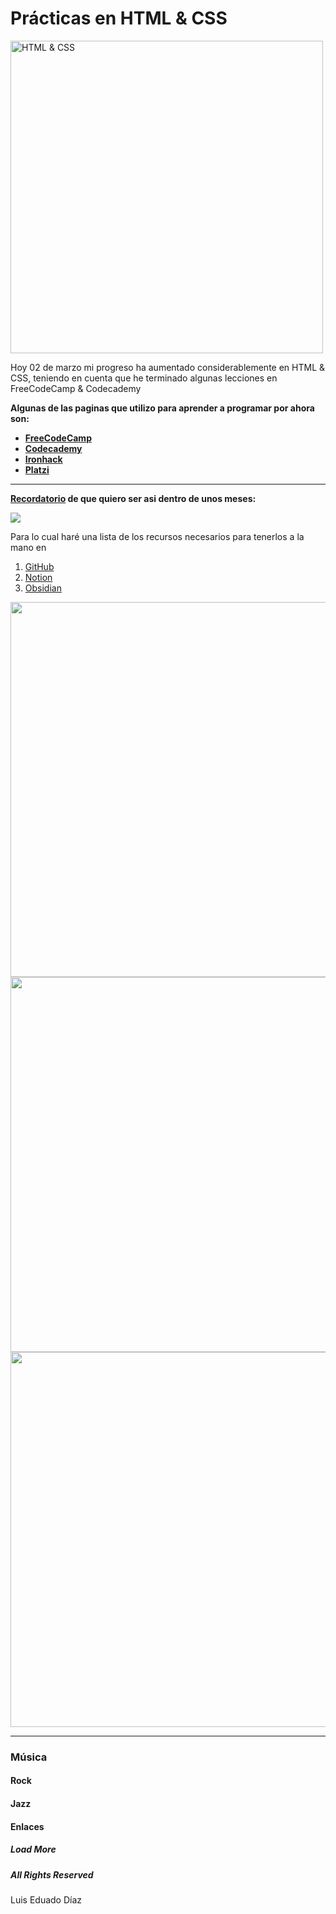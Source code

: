 <!DOCTYPE html>
<html lang="en-US">
  <head>
      <meta charset="UTF-8">
      <title><strong>Prácticas en HTML & CSS</strong></title>
      <link href="style.css" type="text/css" rel="stylesheet">
  </head>
  <body>
    <h1 class="practicasenhtmlcss"><strong>Prácticas en HTML & CSS</strong></h1>
      <img class="imagen-cambios" src="https://www.htmlandcssbook.com/images/slideshow-home/triplicate.jpg" width="500" alt="HTML & CSS">
      <div id="primer-parrafo">
      <p>Hoy 02 de marzo mi progreso ha aumentado considerablemente en HTML & CSS, teniendo en cuenta que he terminado algunas lecciones en FreeCodeCamp & Codecademy</p>
      </div>
      <div id="segundo-parrafo">
      <p><strong>Algunas de las paginas que utilizo para aprender a programar por ahora son:</strong></p>
      </div>
      <div>
      <ul>
        <li><a href="https://www.freecodecamp.org/" target="_blank"><strong>FreeCodeCamp</strong></a></li>
        <li><a href="https://www.codecademy.com/learn" target="_blank"><strong>Codecademy</strong></a></li>
        <li><a href="https://www.ironhack.com/en" target="_blank"><strong>Ironhack</strong></a></li>
        <li><a href="https://platzi.com/" target="_blank"><strong>Platzi</strong></a></li>
      </div>
      <hr>
      </ul>
      </div>
      <div id="tercer-parrafo">
    <p><strong><u>Recordatorio</u> de que quiero ser asi dentro de unos meses:</strong></p>
    </div>
      <a href="https://twitter.com/nateliason/status/1505207670789353472?s=20&t=wt18qsNwQRdKL4D2NXe9Ng" target="_blank"><img src="https://pbs.twimg.com/media/FOOSUsJXwAkvjGS?format=jpg&name=medium"></a>
      <div class="fondo-parrafo">
      <p>Para lo cual haré una lista de los recursos necesarios para tenerlos a la mano en </p>
      <ol>
        <li><a href="https://github.com/" target="_blank">GitHub</a></li>
        <li><a href="https://www.notion.so/" target="_blank">Notion</a></li>
        <li><a href="https://obsidian.md/" target="_blank">Obsidian</a></li>
      </ol>
    </div>
      <div>
        <img src="https://kinsta.com/es/wp-content/uploads/sites/8/2018/05/qu%C3%A9-es-github-1.png" width="600">
      </div>
      <div>
        <img src="https://encrypted-tbn0.gstatic.com/images?q=tbn:ANd9GcSAa7Rm2qg6nqv-I18u0Kyk5Hu4yb9BWs-xixvf-X3sk-IFC1W4I9DIQJVbDpmM7CI4qLM&usqp=CAU" width="600">
      </div>
      <div>
        <img src="https://windows-cdn.softpedia.com/screenshots/Obsidian-app_1.png" width="600">
      </div>
      <hr>
    <div class="box blue-box">
<h3 class="snippet-text">Música</h3>

<h4 class="box blanco-box">Rock</h4>
<h4 class="box yellow-box">Jazz</h4>
</div>
        <div class="box white-box">
        <h4 class="snippet-text">Enlaces</h4>
        <h5 class="box black-box">Load More</h5>
        <h5 class="box black-box">All Rights Reserved</h5>
      </div>
      <footer>Luis Eduado Díaz</footer>
    </body>
  </html>
